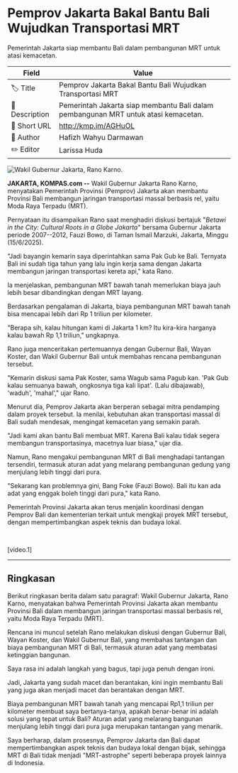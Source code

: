 # Pemprov Jakarta Bakal Bantu Bali Wujudkan Transportasi MRT

Pemerintah Jakarta siap membantu Bali dalam pembangunan MRT untuk atasi kemacetan.

| Field         | Value                                                       |
|---------------|-------------------------------------------------------------|
| 🏷️ Title       | Pemprov Jakarta Bakal Bantu Bali Wujudkan Transportasi MRT |
| 📝 Description | Pemerintah Jakarta siap membantu Bali dalam pembangunan MRT untuk atasi kemacetan. |
| 🔗 Short URL   | http://kmp.im/AGHuOL |
| 👤 Author      | Hafizh Wahyu Darmawan |
| ✏️ Editor      | Larissa Huda |

![Wakil Gubernur Jakarta, Rano Karno.](https://asset.kompas.com/crops/YefB-dAng7ERdKd8OoOnZ4C5QQk=/51x0:1131x720/750x500/data/photo/2025/05/31/683ae7205a61c.jpg)

**JAKARTA, KOMPAS.com --** Wakil Gubernur Jakarta Rano Karno, menyatakan Pemerintah Provinsi (Pemprov) Jakarta akan membantu Provinsi Bali membangun jaringan transportasi massal berbasis rel, yaitu Moda Raya Terpadu (MRT).

Pernyataan itu disampaikan Rano saat menghadiri diskusi bertajuk \"*Betawi in the City: Cultural Roots in a Globe Jakarta*\" bersama Gubernur Jakarta periode 2007--2012, Fauzi Bowo, di Taman Ismail Marzuki, Jakarta, Minggu (15/6/2025).

"Jadi bayangin kemarin saya diperintahkan sama Pak Gub ke Bali. Ternyata Bali ini sudah tiga tahun yang lalu ingin kerja sama dengan Jakarta membangun jaringan transportasi kereta api,\" kata Rano.

Ia menjelaskan, pembangunan MRT bawah tanah memerlukan biaya jauh lebih besar dibandingkan dengan MRT layang.

Berdasarkan pengalaman di Jakarta, biaya pembangunan MRT bawah tanah bisa mencapai lebih dari Rp 1 triliun per kilometer.

\"Berapa sih, kalau hitungan kami di Jakarta 1 km? Itu kira-kira harganya kalau bawah Rp 1,1 triliun,\" ungkapnya.

Rano juga menceritakan pertemuannya dengan Gubernur Bali, Wayan Koster, dan Wakil Gubernur Bali untuk membahas rencana pembangunan tersebut.

\"Kemarin diskusi sama Pak Koster, sama Wagub sama Pagub kan. \'Pak Gub kalau semuanya bawah, ongkosnya tiga kali lipat\'. (Lalu dibajawab), \'waduh\', \'mahal\',\" ujar Rano.

Menurut dia, Pemprov Jakarta akan berperan sebagai mitra pendamping dalam proyek tersebut. Ia menilai, kebutuhan akan transportasi massal di Bali sudah mendesak, mengingat kemacetan yang semakin parah.

\"Jadi kami akan bantu Bali membuat MRT. Karena Bali kalau tidak segera membangun transportasinya, macetnya luar biasa,\" ujar dia.

Namun, Rano mengakui pembangunan MRT di Bali menghadapi tantangan tersendiri, termasuk aturan adat yang melarang pembangunan gedung yang menjulang lebih tinggi dari pura.

\"Sekarang kan problemnya gini, Bang Foke (Fauzi Bowo). Bali itu kan ada adat yang enggak boleh tinggi dari pura,\" kata Rano.

Pemerintah Provinsi Jakarta akan terus menjalin koordinasi dengan Pemprov Bali dan kementerian terkait untuk mengkaji proyek MRT tersebut, dengan mempertimbangkan aspek teknis dan budaya lokal.

 

\[video.1\]

---
## Ringkasan

Berikut ringkasan berita dalam satu paragraf: Wakil Gubernur Jakarta, Rano Karno, menyatakan bahwa Pemerintah Provinsi Jakarta akan membantu Provinsi Bali dalam membangun jaringan transportasi massal berbasis rel, yaitu Moda Raya Terpadu (MRT).

 Rencana ini muncul setelah Rano melakukan diskusi dengan Gubernur Bali, Wayan Koster, dan Wakil Gubernur Bali, yang membahas tantangan dan biaya pembangunan MRT di Bali, termasuk aturan adat yang membatasi ketinggian bangunan.



Saya rasa ini adalah langkah yang bagus, tapi juga penuh dengan ironi.

 Jadi, Jakarta yang sudah macet dan berantakan, kini ingin membantu Bali yang juga akan menjadi macet dan berantakan dengan MRT.

 Biaya pembangunan MRT bawah tanah yang mencapai Rp1,1 triliun per kilometer membuat saya bertanya-tanya, apakah benar-benar ini adalah solusi yang tepat untuk Bali? Aturan adat yang melarang bangunan menjulang lebih tinggi dari pura juga merupakan tantangan yang menarik.

 Saya berharap, dalam prosesnya, Pemprov Jakarta dan Bali dapat mempertimbangkan aspek teknis dan budaya lokal dengan bijak, sehingga MRT di Bali tidak menjadi "MRT-astrophe" seperti beberapa proyek lainnya di Indonesia.
